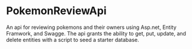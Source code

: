 # PokemonReviewApi
An api for reviewing pokemons and their owners using Asp.net, Entity Framwork, and Swagge. The api grants the ability to get, put, update, and delete entities with a script to seed a starter database.

